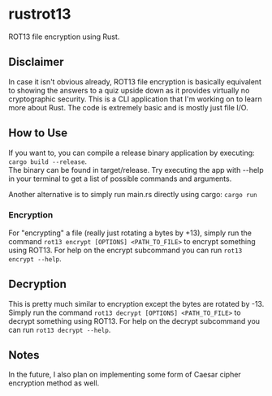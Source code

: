 # rustrot13
ROT13 file encryption using Rust.

## Disclaimer
In case it isn't obvious already, ROT13 file encryption is basically equivalent to showing the answers to a quiz upside down as it
provides virtually no cryptographic security. This is a CLI application that I'm working on to learn more about Rust.
The code is extremely basic and is mostly just file I/O.

## How to Use
If you want to, you can compile a release binary application by executing: `cargo build --release`.  
The binary can be found in target/release. Try executing the app with --help in your terminal to get a list of possible commands and arguments.  
  
Another alternative is to simply run main.rs directly using cargo: ```cargo run```  
  
### Encryption
For "encrypting" a file (really just rotating a bytes by +13), simply run the command `rot13 encrypt [OPTIONS] <PATH_TO_FILE>` to encrypt something using ROT13. For help on the encrypt subcommand you can run `rot13 encrypt --help`.

## Decryption
This is pretty much similar to encryption except the bytes are rotated by -13. Simply run the command `rot13 decrypt [OPTIONS] <PATH_TO_FILE>` to decrypt something using
ROT13. For help on the decrypt subcommand you can run `rot13 decrypt --help`.

## Notes
In the future, I also plan on implementing some form of Caesar cipher encryption method as well.
